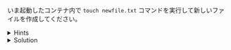 いま起動したコンテナ内で `touch newfile.txt` コマンドを実行して新しいファイルを作成してください。



<details>
  <summary>Hints</summary>

`docker container exec` コマンドを使用してコンテナ内で `touch newfile.txt` を実行します。

</details>

<details>
  <summary>Solution</summary>

`docker container exec alpine-1 touch newfile.txt`{{execute}} コマンドを実行します

</details>
